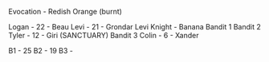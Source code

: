 <!-- Mules and Wagon forgotten -->

Evocation - Redish Orange (burnt)

<!-- BANDIT FIGHT -->

Logan - 22 - Beau
Levi - 21 - Grondar
Levi Knight - Banana
Bandit 1
Bandit 2
Tyler - 12 - Giri (SANCTUARY)
Bandit 3
Colin - 6 - Xander

B1 - 25
B2 - 19
B3 - 